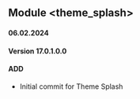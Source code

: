 ## Module <theme_splash>

#### 06.02.2024
#### Version 17.0.1.0.0
#### ADD
- Initial commit for Theme Splash